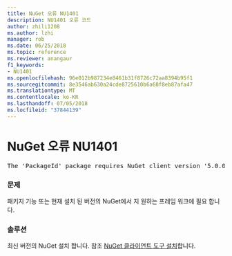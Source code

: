 ```yaml
---
title: NuGet 오류 NU1401
description: NU1401 오류 코드
author: zhili1208
ms.author: lzhi
manager: rob
ms.date: 06/25/2018
ms.topic: reference
ms.reviewer: anangaur
f1_keywords:
- NU1401
ms.openlocfilehash: 96e012b987234e8461b31f8726c72aa8394b95f1
ms.sourcegitcommit: 8e3546ab630a24cde8725610b6a68f8eb87afa47
ms.translationtype: MT
ms.contentlocale: ko-KR
ms.lasthandoff: 07/05/2018
ms.locfileid: "37844139"
---
```

# <a name="nuget-error-nu1401"></a>NuGet 오류 NU1401

<pre>The 'PackageId' package requires NuGet client version '5.0.0' or above, but the current NuGet version is '4.3.0'.</pre>

### <a name="issue"></a>문제
패키지 기능 또는 현재 설치 된 버전의 NuGet에서 지 원하는 프레임 워크에 필요 합니다.

### <a name="solution"></a>솔루션
최신 버전의 NuGet 설치 합니다. 참조 [NuGet 클라이언트 도구 설치](../../install-nuget-client-tools.md)합니다.